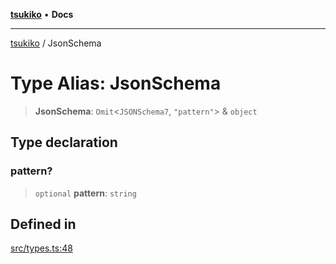 [**tsukiko**](../README.md) • **Docs**

***

[tsukiko](../README.md) / JsonSchema

# Type Alias: JsonSchema

> **JsonSchema**: `Omit`\<`JSONSchema7`, `"pattern"`\> & `object`

## Type declaration

### pattern?

> `optional` **pattern**: `string`

## Defined in

[src/types.ts:48](https://github.com/BIYUEHU/tsukiko/blob/eb4b04a16e9c40909bed9d6503bd49914851f300/src/types.ts#L48)
